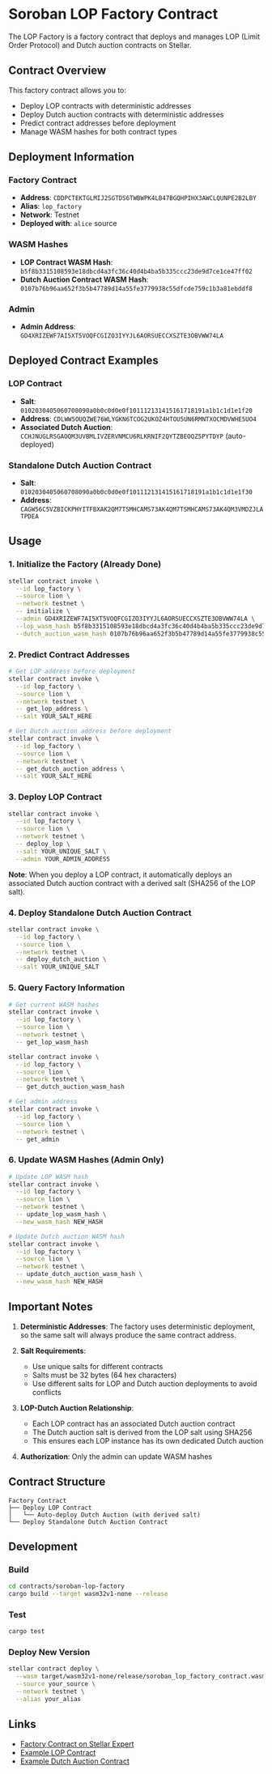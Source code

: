 # Soroban LOP Factory Contract

The LOP Factory is a factory contract that deploys and manages LOP (Limit Order Protocol) and Dutch auction contracts on Stellar.

## Contract Overview

This factory contract allows you to:
- Deploy LOP contracts with deterministic addresses
- Deploy Dutch auction contracts with deterministic addresses
- Predict contract addresses before deployment
- Manage WASM hashes for both contract types

## Deployment Information

### Factory Contract
- **Address**: `CDDPCTEKTGLMIJ2SGTDS6TWBWPK4LB47BGQHPIHX3AWCLQUNPE2B2LBY`
- **Alias**: `lop_factory`
- **Network**: Testnet
- **Deployed with**: `alice` source

### WASM Hashes
- **LOP Contract WASM Hash**: `b5f8b3315108593e18dbcd4a3fc36c40d4b4ba5b335ccc23de9d7ce1ce47ff02`
- **Dutch Auction Contract WASM Hash**: `0107b76b96aa652f3b5b47789d14a55fe3779938c55dfcde759c1b3a81ebddf8`

### Admin
- **Admin Address**: `GD4XRIZEWF7AI5XT5VOQFCGIZO3IYYJL6AORSUECCXSZTE3OBVWW74LA`

## Deployed Contract Examples

### LOP Contract
- **Salt**: `0102030405060708090a0b0c0d0e0f101112131415161718191a1b1c1d1e1f20`
- **Address**: `CDLWW5OUQZWE76WLYGKN6TCOG2UKOZ4HTOU5UN6RMNTXOCMDVWHE5UO4`
- **Associated Dutch Auction**: `CCHJNUGLRSGAOQM3UVBMLIVZERVNMCU6RLKRNIF2QYTZBEOQZ5PYTDYP` (auto-deployed)

### Standalone Dutch Auction Contract
- **Salt**: `0102030405060708090a0b0c0d0e0f101112131415161718191a1b1c1d1e1f30`
- **Address**: `CAGW56C5VZBICKPHYITFBXAK2QM7TSMHCAMS73AK4QM7TSMHCAMS73AK4QM3VMDZJLATPDEA`

## Usage

### 1. Initialize the Factory (Already Done)
```bash
stellar contract invoke \
  --id lop_factory \
  --source lion \
  --network testnet \
  -- initialize \
  --admin GD4XRIZEWF7AI5XT5VOQFCGIZO3IYYJL6AORSUECCXSZTE3OBVWW74LA \
  --lop_wasm_hash b5f8b3315108593e18dbcd4a3fc36c40d4b4ba5b335ccc23de9d7ce1ce47ff02 \
  --dutch_auction_wasm_hash 0107b76b96aa652f3b5b47789d14a55fe3779938c55dfcde759c1b3a81ebddf8
```

### 2. Predict Contract Addresses
```bash
# Get LOP address before deployment
stellar contract invoke \
  --id lop_factory \
  --source lion \
  --network testnet \
  -- get_lop_address \
  --salt YOUR_SALT_HERE

# Get Dutch auction address before deployment
stellar contract invoke \
  --id lop_factory \
  --source lion \
  --network testnet \
  -- get_dutch_auction_address \
  --salt YOUR_SALT_HERE
```

### 3. Deploy LOP Contract
```bash
stellar contract invoke \
  --id lop_factory \
  --source lion \
  --network testnet \
  -- deploy_lop \
  --salt YOUR_UNIQUE_SALT \
  --admin YOUR_ADMIN_ADDRESS
```

**Note**: When you deploy a LOP contract, it automatically deploys an associated Dutch auction contract with a derived salt (SHA256 of the LOP salt).

### 4. Deploy Standalone Dutch Auction Contract
```bash
stellar contract invoke \
  --id lop_factory \
  --source lion \
  --network testnet \
  -- deploy_dutch_auction \
  --salt YOUR_UNIQUE_SALT
```

### 5. Query Factory Information
```bash
# Get current WASM hashes
stellar contract invoke \
  --id lop_factory \
  --source lion \
  --network testnet \
  -- get_lop_wasm_hash

stellar contract invoke \
  --id lop_factory \
  --source lion \
  --network testnet \
  -- get_dutch_auction_wasm_hash

# Get admin address
stellar contract invoke \
  --id lop_factory \
  --source lion \
  --network testnet \
  -- get_admin
```

### 6. Update WASM Hashes (Admin Only)
```bash
# Update LOP WASM hash
stellar contract invoke \
  --id lop_factory \
  --source lion \
  --network testnet \
  -- update_lop_wasm_hash \
  --new_wasm_hash NEW_HASH

# Update Dutch auction WASM hash
stellar contract invoke \
  --id lop_factory \
  --source lion \
  --network testnet \
  -- update_dutch_auction_wasm_hash \
  --new_wasm_hash NEW_HASH
```

## Important Notes

1. **Deterministic Addresses**: The factory uses deterministic deployment, so the same salt will always produce the same contract address.

2. **Salt Requirements**: 
   - Use unique salts for different contracts
   - Salts must be 32 bytes (64 hex characters)
   - Use different salts for LOP and Dutch auction deployments to avoid conflicts

3. **LOP-Dutch Auction Relationship**: 
   - Each LOP contract has an associated Dutch auction contract
   - The Dutch auction salt is derived from the LOP salt using SHA256
   - This ensures each LOP instance has its own dedicated Dutch auction

4. **Authorization**: Only the admin can update WASM hashes

## Contract Structure

```
Factory Contract
├── Deploy LOP Contract
│   └── Auto-deploy Dutch Auction (with derived salt)
└── Deploy Standalone Dutch Auction Contract
```

## Development

### Build
```bash
cd contracts/soroban-lop-factory
cargo build --target wasm32v1-none --release
```

### Test
```bash
cargo test
```

### Deploy New Version
```bash
stellar contract deploy \
  --wasm target/wasm32v1-none/release/soroban_lop_factory_contract.wasm \
  --source your_source \
  --network testnet \
  --alias your_alias
```

## Links

- [Factory Contract on Stellar Expert](https://stellar.expert/explorer/testnet/contract/CDDPCTEKTGLMIJ2SGTDS6TWBWPK4LB47BGQHPIHX3AWCLQUNPE2B2LBY)
- [Example LOP Contract](https://stellar.expert/explorer/testnet/contract/CDLWW5OUQZWE76WLYGKN6TCOG2UKOZ4HTOU5UN6RMNTXOCMDVWHE5UO4)
- [Example Dutch Auction Contract](https://stellar.expert/explorer/testnet/contract/CAGW56C5VZBICKPHYITFBXAK2QM7TSMHCAMS73AK4QM3VMDZJLATPDEA)